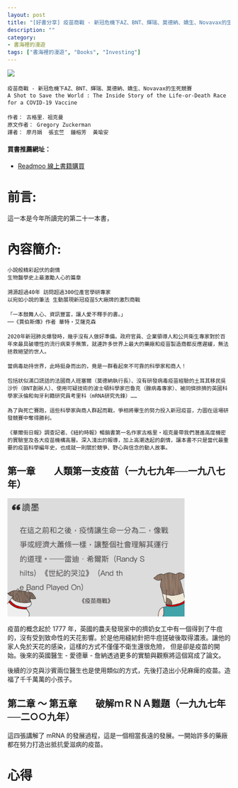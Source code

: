 ```yaml
---
layout: post
title: "[好書分享] 疫苗商戰 - 新冠危機下AZ、BNT、輝瑞、莫德納、嬌生、Novavax的生死競賽"
description: ""
category: 
- 書海裡的漫遊
tags: ["書海裡的漫遊", "Books", "Investing"]
---
```


<div><a href="http://moo.im/a/79nATX" title="疫苗商戰"><img src="https://cdn.readmoo.com/cover/ij/iblapqi_210x315.jpg?v=0" /></a></div>




```
疫苗商戰 - 新冠危機下AZ、BNT、輝瑞、莫德納、嬌生、Novavax的生死競賽
A Shot to Save the World : The Inside Story of the Life-or-Death Race for a COVID-19 Vaccine

作者： 古格里．祖克曼  
原文作者： Gregory Zuckerman  
譯者： 廖月娟  張玄竺  鍾榕芳  黃瑜安 
```

#### 買書推薦網址：

- [Readmoo 線上書籍購買](http://moo.im/a/79nATX)

# 前言:

這一本是今年所讀完的第二十一本書，



# 內容簡介:

```
小說般精彩起伏的劇情
生物醫學史上最激勵人心的篇章
 
溯源超過40年 訪問超過300位產官學研專家
以宛如小說的筆法 生動展現新冠疫苗5大廠牌的激烈商戰 
 
「一本鼓舞人心、資訊豐富，讓人愛不釋手的書。」
──《賈伯斯傳》作者 華特‧艾薩克森
 
2020年新冠肺炎爆發時，幾乎沒有人做好準備。政府官員、企業領導人和公共衛生專家對於百年來最具破壞性的流行病束手無策，就連許多世界上最大的藥廠和疫苗製造商都反應遲緩，無法拯救絕望的世人。
 
當病毒劫持世界，此時挺身而出的，竟是一群看起來不可靠的科學家和商人！
 
包括狀似滿口謊話的法國商人班塞爾（莫德納執行長）、沒有研發病毒疫苗經驗的土耳其移民吳沙忻（BNT創辦人）、使用可疑技術的波士頓科學家巴魯克（腺病毒專家）、被同儕排擠的英國科學家沃倫和匈牙利籍研究員考里科（mRNA研究先鋒）……
 
為了與死亡賽跑，這些科學家與商人群起而戰，爭相將畢生的努力投入新冠疫苗，力圖在這場研發競賽中奪得勝利。 
 
《華爾街日報》調查記者、《紐約時報》暢銷書第一名作家古格里‧祖克曼帶我們潛進高度機密的實驗室及各大疫苗機構高層。深入淺出的報導，加上高潮迭起的劇情，讓本書不只是當代最重要的疫苗科學編年史，也成就一則關於競爭、野心與信念的動人故事。 
```

## 第一章　　人類第一支疫苗（一九七九年──一九八七年）

<img src="../images/2021/image-20221025215606991.png" alt="image-20221025215606991" style="zoom: 80%;" />

疫苗的概念起於 1777 年，英國的農夫發現家中的擠奶女工中有一個得到了牛痘的，沒有受到致命性的天花影響。於是他用縫紉針把牛痘搓破後取得濃液。讓他的家人免於天花的感染，這樣的方式不僅僅不衛生還很危險， 但是卻是疫苗的開始。後來的英國醫生 - 愛德華 - 詹納透過更多的實驗與觀察將這個寫成了論文。

後續的沙克與沙賓兩位醫生也是使用類似的方式，先後打造出小兒麻痺的疫苗。造福了千千萬萬的小孩子。

## 第二章 ～ 第五章　　破解ｍＲＮＡ難題（一九九七年──二○○九年）

這四張講解了 mRNA 的發展過程，這是一個相當長遠的發展。一開始許多的藥廠都在努力打造出抵抗愛滋病的疫苗。




# 心得

